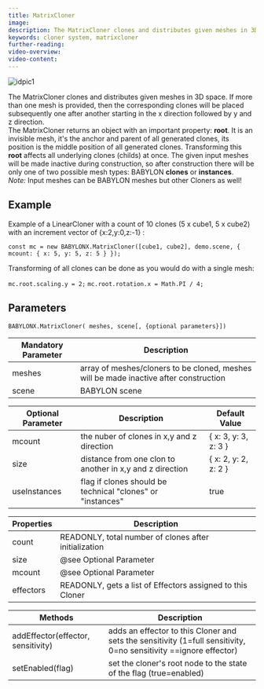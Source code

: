 ```yaml
---
title: MatrixCloner
image:
description: The MatrixCloner clones and distributes given meshes in 3D space.
keywords: cloner system, matrixcloner
further-reading:
video-overview:
video-content:
---
```


![idpic1](/img/extensions/clonerSystem/matrixcloner.jpg "MatrixCloner")

The MatrixCloner clones and distributes given meshes in 3D space. If more than one mesh is provided, then the corresponding clones will be placed subsequently one after another starting in the x direction followed by y and z direction.  
The MatrixCloner returns an object with an important property: **root**. It is an invisible mesh, it's the anchor and parent of all generated clones, its position is the middle position of all generated clones. Transforming this **root** affects all underlying clones (childs) at once. The given input meshes will be made inactive during construction, so after construction there will be only one of two possible mesh types: BABYLON **clones** or **instances**.  
_Note:_ Input meshes can be BABYLON meshes but other Cloners as well!

## Example

Example of a LinearCloner with a count of 10 clones (5 x cube1, 5 x cube2) with an increment vector of \{x:2,y:0,z:-1\} :

`const mc = new BABYLONX.MatrixCloner([cube1, cube2], demo.scene, { mcount: { x: 5, y: 5, z: 5 } });`

Transforming of all clones can be done as you would do with a single mesh:

`mc.root.scaling.y = 2;`
`mc.root.rotation.x = Math.PI / 4;`

## Parameters

`BABYLONX.MatrixCloner( meshes, scene[, {optional parameters}])`

| Mandatory Parameter | Description                                                                           |
| ------------------- | ------------------------------------------------------------------------------------- |
| meshes              | array of meshes/cloners to be cloned, meshes will be made inactive after construction |
| scene               | BABYLON scene                                                                         |

| Optional Parameter | Description                                                | Default Value          |
| ------------------ | ---------------------------------------------------------- | ---------------------- |
| mcount             | the nuber of clones in x,y and z direction                 | \{ x: 3, y: 3, z: 3 \} |
| size               | distance from one clon to another in x,y and z direction   | \{ x: 2, y: 2, z: 2 \} |
| useInstances       | flag if clones should be technical "clones" or "instances" | true                   |

| Properties | Description                                                |
| ---------- | ---------------------------------------------------------- |
| count      | READONLY, total number of clones after initialization      |
| size       | @see Optional Parameter                                    |
| mcount     | @see Optional Parameter                                    |
| effectors  | READONLY, gets a list of Effectors assigned to this Cloner |

| Methods                            | Description                                                                                                       |
| ---------------------------------- | ----------------------------------------------------------------------------------------------------------------- |
| addEffector(effector, sensitivity) | adds an effector to this Cloner and sets the sensitivity (1=full sensitivity, 0=no sensitivity ==ignore effector) |
| setEnabled(flag)                   | set the cloner's root node to the state of the flag (true=enabled)                                                |

